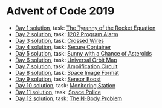 # Advent of Code 2019
* [Day 1 solution](Day%201/1.py), task: [The Tyranny of the Rocket Equation](https://adventofcode.com/2019/day/1)
* [Day 2 solution](Day%202/2.py), task: [1202 Program Alarm](https://adventofcode.com/2019/day/2)
* [Day 3 solution](Day%203/3.py), task: [Crossed Wires](https://adventofcode.com/2019/day/3)
* [Day 4 solution](Day%204/4.py), task: [Secure Container](https://adventofcode.com/2019/day/4)
* [Day 5 solution](Day%205/5.py), task: [Sunny with a Chance of Asteroids](https://adventofcode.com/2019/day/5)
* [Day 6 solution](Day%206/6.py), task: [Universal Orbit Map](https://adventofcode.com/2019/day/6)
* [Day 7 solution](Day%207/7.py), task: [Amplification Circuit](https://adventofcode.com/2019/day/7)
* [Day 8 solution](Day%208/8.py), task: [Space Image Format](https://adventofcode.com/2019/day/8)
* [Day 9 solution](Day%209/9.py), task: [Sensor Boost](https://adventofcode.com/2019/day/9)
* [Day 10 solution](Day%2010/10.py), task: [Monitoring Station](https://adventofcode.com/2019/day/10)
* [Day 11 solution](Day%2011/11.py), task: [Space Police](https://adventofcode.com/2019/day/11)
* [Day 12 solution](Day%2012/12.py), task: [The N-Body Problem](https://adventofcode.com/2019/day/12)
